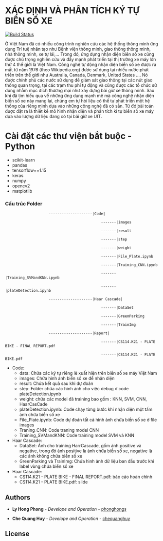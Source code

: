 # XÁC ĐỊNH VÀ PHÂN TÍCH KÝ TỰ BIỂN SỐ XE
[![Build Status](https://travis-ci.org/joemccann/dillinger.svg?branch=master)](https://travis-ci.org/joemccann/dillinger)

Ở Việt Nam đã có nhiều công trình nghiên cứu các hệ thống thông minh ứng
dụng Trí tuệ nhân tạo như Bệnh viện thông minh, giao thông thông minh, nhà
thông minh, xe tự lái,… Trong đó, ứng dụng nhận diện biển số xe cũng được chú
trọng nghiên cứu và đẩy mạnh phát triển tại thị trường xe máy lớn thứ 4 thế giới là
Việt Nam. Công nghệ tự động nhận diện biển số xe được ra mắt từ năm 1976 (theo
Wikipedia.org) được sử dụng tại nhiều nước phát triển trên thế giới như Australia,
Canada, Denmark, United States …. Nó được chính phủ các nước sử dụng để giám
sát giao thông tại các nút giao thông quan trọng, tại các trạm thu phí tự động và
cũng được các tổ chức sử dụng nhằm mục đích thương mại như xây dựng bãi giữ
xe thông minh.
Sau khi đã tìm hiểu qua về những ứng dụng mạnh mẽ mà công nghệ nhận
diện biển số xe này mang lại, chúng em tự hỏi liệu có thể tự phát triển một hệ
thống của riêng mình dựa vào những công nghệ đã có sẵn. Từ đó bài toán được đặt
ra là thiết kế mô hình nhận diện và phân tích kí tự biển số xe máy dựa vào lượng
dữ liệu đang có tại bãi giữ xe UIT.
# Cài đặt các thư viện bắt buộc - Python

  - scikit-learn
  - pandas
  - tensorflow==1.15
  - keras
  - numpy
  - opencv2
  - matplotlib

### Cấu trúc Folder
                        --------------------|Code|

                                                -------|images

                                                -------|result

                                                -------|step

                                                -------|weight

                                                -------|File_Plate.ipynb

                                                -------|Training_CNN.ipynb
  
                                                -------|Training_SVMandKNN.ipynb

                                                -------|plateDetection.ipynb

                        --------------------|Haar Cascade|
                        
                                                -------|DataSet
                        
                                                -------|GreenParking

                                                -------|TrainImg
                                                
                        --------------------|Report|
                        
                                                -------|CS114.K21 - PLATE BIKE - FINAL REPORT.pdf
                        
                                                -------|CS114.K21 - PLATE BIKE.pdf
* Code: 
    + data: Chứa các ký tự riêng lẻ xuất hiện trên biển số xe máy Việt Nam
    + images: Chứa hình ảnh biển số xe để nhận diện
	+ result: Chứa kết quả sau khi dự đoán
	+ step: Folder chứa các hình ảnh cho việc debug ở code plateDetection.ipynb
	+ weight: chứa các model đã training bao gồm : KNN, SVM, CNN, HaarCasCade
	+ plateDetection.ipynb: Code chạy từng bước khi nhận diện một tấm ảnh chứa biển số xe
	+ File_Plate.ipynb: Code dự đoán tất cả hình ảnh chứa biển số xe ở file images
	+ Traning_CNN: Code traning model CNN 
	+ Training_SVMandKNN: Code training model SVM và KNN
* Haar Cascade: 
    + DataSet: Ảnh cho training HarrCascade, gồm ảnh positive và negative, trong đó ảnh positive là ảnh chứa biển số xe, negative là các ảnh không chứa biển số xe
    + GreenParking và TrainImg: Chứa hình ảnh dữ liệu ban đầu trước khi label vùng chứa biển số xe
* Haar Cascade: 
    + CS114.K21 - PLATE BIKE - FINAL REPORT.pdf: báo cáo hoàn chỉnh
    + CS114.K21 - PLATE BIKE.pdf: slide

## Authors

* **Ly Hong Phong** - *Develope and Operation* - [phonghongs](https://github.com/phonghongs)

* **Che Quang Huy** - *Develope and Operation* - [chequanghuy](https://github.com/chequanghuy)

## License
